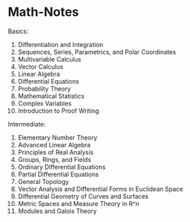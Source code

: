 # Math-Notes

Basics:
1. Differentiation and Integration
2. Sequences, Series, Parametrics, and Polar Coordinates
3. Multivariable Calculus
4. Vector Calculus
5. Linear Algebra
6. Differential Equations
7. Probability Theory
8. Mathematical Statistics
9. Complex Variables
10. Introduction to Proof Writing

Intermediate:
1. Elementary Number Theory
2. Advanced Linear Algebra
3. Principles of Real Analysis
4. Groups, Rings, and Fields
5. Ordinary Differential Equations
6. Partial Differential Equations
7. General Topology
8. Vector Analysis and Differential Forms in Euclidean Space
9. Differential Geometry of Curves and Surfaces
10. Metric Spaces and Measure Theory in R^n
11. Modules and Galois Theory




